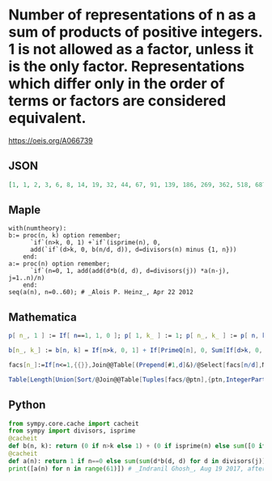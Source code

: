 # Number of representations of n as a sum of products of positive integers\. 1 is not allowed as a factor, unless it is the only factor\. Representations which differ only in the order of terms or factors are considered equivalent\.
https://oeis.org/A066739
## JSON
```JSON
[1, 1, 2, 3, 6, 8, 14, 19, 32, 44, 67, 91, 139, 186, 269, 362, 518, 687, 960, 1267, 1747, 2294, 3106, 4052, 5449, 7063, 9365, 12092, 15914, 20422, 26639, 34029, 44091, 56076, 72110, 91306, 116808, 147272, 187224, 235201, 297594, 372390, 468844, 584644, 732942]
```
## Maple
```Maple
with(numtheory):
b:= proc(n, k) option remember;
      `if`(n>k, 0, 1) +`if`(isprime(n), 0,
      add(`if`(d>k, 0, b(n/d, d)), d=divisors(n) minus {1, n}))
    end:
a:= proc(n) option remember;
      `if`(n=0, 1, add(add(d*b(d, d), d=divisors(j)) *a(n-j), j=1..n)/n)
    end:
seq(a(n), n=0..60); # _Alois P. Heinz_, Apr 22 2012
```
## Mathematica
```Mathematica
p[ n_, 1 ] := If[ n==1, 1, 0 ]; p[ 1, k_ ] := 1; p[ n_, k_ ] := p[ n, k ]=p[ n, k-1 ]+If[ Mod[ n, k ]==0, p[ n/k, k ], 0 ]; A001055[ n_ ] := p[ n, n ]; a[ n_, 1 ] := 1; a[ 0, k_ ] := 1; a[ n_, k_ ] := If[ k>n, a[ n, n ], a[ n, k ]=a[ n, k-1 ]+Sum[ Binomial[ A001055[ k ]+r-1, r ]a[ n-k*r, k-1 ], {r, 1, Floor[ n/k ]} ] ]; a[ n_ ] := a[ n, n ]; (* p[ n, k ]=number of factorizations of n with factors <= k. a[ n, k ]=number of representations of n as a sum of products of positive integers, with summands <= k *)
```
```Mathematica
b[n_, k_] := b[n, k] = If[n>k, 0, 1] + If[PrimeQ[n], 0, Sum[If[d>k, 0, b[n/d, d]], {d, Divisors[n] ~Complement~ {1, n}}]]; a[0] = 1; a[n_] := a[n] = If[n == 0, 1, Sum[DivisorSum[j, #*b[#, #]&]*a[n-j], {j, 1, n}]/n]; Table[a[n], {n, 0, 60}] (* _Jean-François Alcover_, Nov 10 2015, after _Alois P. Heinz_ *)
```
```Mathematica
facs[n_]:=If[n<=1,{{}},Join@@Table[(Prepend[#1,d]&)/@Select[facs[n/d],Min@@#1>=d&],{d,Rest[Divisors[n]]}]];
```
```Mathematica
Table[Length[Union[Sort/@Join@@Table[Tuples[facs/@ptn],{ptn,IntegerPartitions[n]}]]],{n,50}] (* _Gus Wiseman_, Sep 05 2018 *)
```
## Python
```Python
from sympy.core.cache import cacheit
from sympy import divisors, isprime
@cacheit
def b(n, k): return (0 if n>k else 1) + (0 if isprime(n) else sum([0 if d>k else b(n//d, d) for d in divisors(n)[1:-1]]))
@cacheit
def a(n): return 1 if n==0 else sum(sum(d*b(d, d) for d in divisors(j))*a(n - j)  for j in range(1, n + 1))//n
print([a(n) for n in range(61)]) # _Indranil Ghosh_, Aug 19 2017, after Maple code
```
